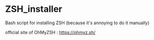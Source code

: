 # ZSH_installer
Bash script for installing ZSH (because it's annoying to do it manually)

official site of OhMyZSH : https://ohmyz.sh/
